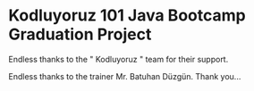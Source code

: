 # Kodluyoruz 101 Java Bootcamp Graduation Project

 Endless thanks to the " Kodluyoruz " team for their support.

 Endless thanks to the trainer Mr. Batuhan Düzgün. Thank you...
